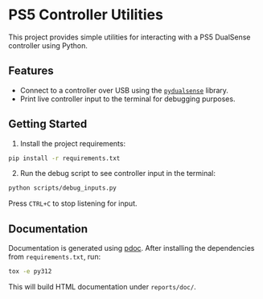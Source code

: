 # PS5 Controller Utilities

This project provides simple utilities for interacting with a PS5 DualSense controller using Python.

## Features

- Connect to a controller over USB using the [`pydualsense`](https://pypi.org/project/pydualsense/) library.
- Print live controller input to the terminal for debugging purposes.

## Getting Started

1. Install the project requirements:

```bash
pip install -r requirements.txt
```

2. Run the debug script to see controller input in the terminal:

```bash
python scripts/debug_inputs.py
```

Press `CTRL+C` to stop listening for input.

## Documentation

Documentation is generated using [pdoc](https://pdoc.dev). After installing the
dependencies from `requirements.txt`, run:

```bash
tox -e py312
```

This will build HTML documentation under `reports/doc/`.
